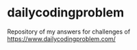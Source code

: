 # dailycodingproblem

Repository of my answers for challenges of
https://www.dailycodingproblem.com/
